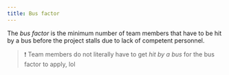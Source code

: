 ```yaml
---
title: Bus factor
---
```


The _bus factor_ is the minimum number of team members that have to be hit by a bus before the project stalls due to lack of competent personnel.

> ❗️ Team members do not literally have to get _hit by a bus_ for the bus factor to apply, lol
